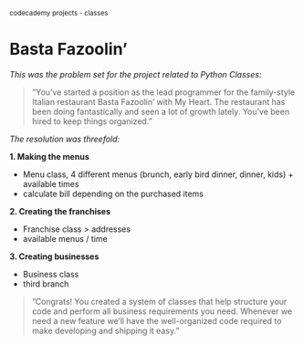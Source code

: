 <sub>codecademy projects - classes</sub>

# Basta Fazoolin’

_This was the problem set for the project related to Python Classes:_

>”You’ve started a position as the lead programmer for the family-style Italian restaurant Basta Fazoolin’ with My Heart. The restaurant has been doing fantastically and seen a lot of growth lately. You’ve been hired to keep things organized.”

_The resolution was threefold:_

**1. Making the menus**
- Menu class, 4 different menus (brunch, early bird dinner, dinner, kids) + available times 
- calculate bill depending on the purchased items

**2. Creating the franchises**
- Franchise class > addresses
- available menus / time

**3. Creating businesses**
- Business class
- third branch


>”Congrats! You created a system of classes that help structure your code and perform all business requirements you need. Whenever we need a new feature we’ll have the well-organized code required to make developing and shipping it easy.”
